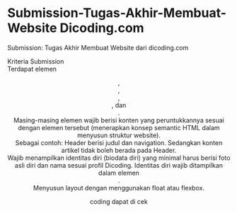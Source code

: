 # Submission-Tugas-Akhir-Membuat-Website Dicoding.com
Submission: Tugas Akhir Membuat Website  dari  dicoding.com<br>

Kriteria Submission<br>
Terdapat elemen <header>, <footer>, <main>, <article>, dan <aside>.<br>
Masing-masing elemen wajib berisi konten yang peruntukkannya sesuai dengan elemen tersebut (menerapkan konsep semantic HTML dalam menyusun struktur website).<br>
Sebagai contoh: Header berisi judul dan navigation. Sedangkan konten artikel tidak boleh berada pada Header.<br>
Wajib menampilkan identitas diri (biodata diri) yang minimal harus berisi foto asli diri dan nama sesuai profil Dicoding. Identitas diri wajib ditampilkan dalam elemen <aside>.<br>
Menyusun layout dengan menggunakan float atau flexbox.<br>
 
coding dapat di cek 